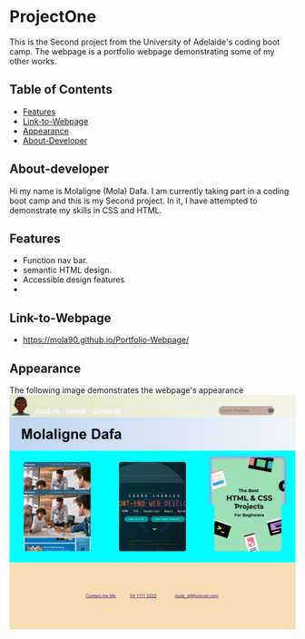 # ProjectOne

This is the Second project from the University of Adelaide's coding boot camp. The webpage is a portfolio webpage demonstrating some of my other works. 



## Table of Contents

- [Features](#features)
- [Link-to-Webpage](#Link-to-Webpage)
- [Appearance](#Appearance)
- [About-Developer](#About-developer)


## About-developer

Hi my name is Molaligne (Mola) Dafa. I am currently taking part in a coding boot camp and this is my Second project. 
In it, I have attempted to demonstrate my skills in CSS and HTML.

## Features

- Function nav bar.
- semantic HTML design.
- Accessible design features
- 
  
## Link-to-Webpage
- https://mola90.github.io/Portfolio-Webpage/

## Appearance

The following image demonstrates the webpage's appearance
![Screenshot of webpage](assets/images/screenshotcss.jpg)
